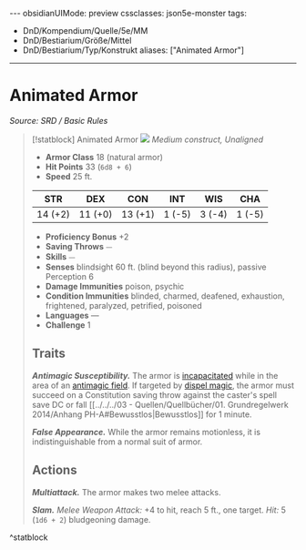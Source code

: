 [](../../../03%20-%20Quellen/Quellbücher/01.%20Grundregelwerk%202014/Anhang%20PH-A.md#Bewusstlos)---
obsidianUIMode: preview
cssclasses: json5e-monster
tags:
- DnD/Kompendium/Quelle/5e/MM
- DnD/Bestiarium/Größe/Mittel
- DnD/Bestiarium/Typ/Konstrukt
aliases: ["Animated Armor"]
---
# Animated Armor
*Source: SRD / Basic Rules*  

> [!statblock] Animated Armor
> ![](compendium/bestiary/construct/token/animated-armor.png#token)
> *Medium construct, Unaligned*
> 
> - **Armor Class** 18  (natural armor)
> - **Hit Points** 33 (`6d8 + 6`)
> - **Speed** 25 ft.
> 
> |STR|DEX|CON|INT|WIS|CHA|
> |:---:|:---:|:---:|:---:|:---:|:---:|
> |14 (+2)|11 (+0)|13 (+1)| 1 (-5)| 3 (-4)| 1 (-5)|
> 
> - **Proficiency Bonus** +2
> - **Saving Throws** ⏤
> - **Skills** ⏤
> - **Senses** blindsight 60 ft. (blind beyond this radius), passive Perception 6
> - **Damage Immunities** poison, psychic
> - **Condition Immunities** blinded, charmed, deafened, exhaustion, frightened, paralyzed, petrified, poisoned
> - **Languages** —
> - **Challenge** 1
> 
> ## Traits
> 
> ***Antimagic Susceptibility.*** The armor is [incapacitated](rules/conditions.md#incapacitated) while in the area of an [antimagic field](compendium/spells/antimagic-field.md). If targeted by [dispel magic](compendium/spells/dispel-magic.md), the armor must succeed on a Constitution saving throw against the caster's spell save DC or fall [[../../../03 - Quellen/Quellbücher/01. Grundregelwerk 2014/Anhang PH-A#Bewusstlos|Bewusstlos]] for 1 minute.
> 
> ***False Appearance.*** While the armor remains motionless, it is indistinguishable from a normal suit of armor.
> 
> ## Actions
> 
> ***Multiattack.*** The armor makes two melee attacks.
> 
> ***Slam.*** *Melee Weapon Attack:* +4 to hit, reach 5 ft., one target. *Hit:* 5 (`1d6 + 2`) bludgeoning damage.

^statblock